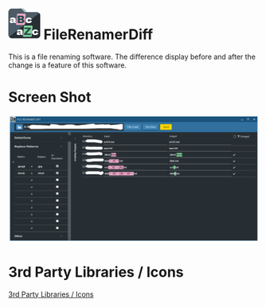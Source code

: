# ![icon](./images/FileRenamerDiff_icon_64.png) FileRenamerDiff

This is a file renaming software.
The difference display before and after the change is a feature of this software.

# Screen Shot

![icon](./images/screenshot1.png)

# 3rd Party Libraries / Icons
[3rd Party Libraries / Icons](./src/FileRenamerDiff/Resources/License.md)
